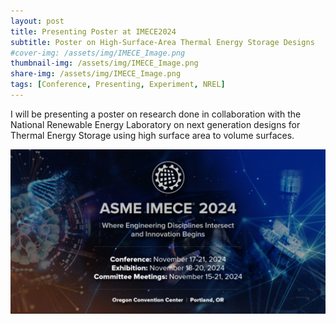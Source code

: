 ```yaml
---
layout: post
title: Presenting Poster at IMECE2024
subtitle: Poster on High-Surface-Area Thermal Energy Storage Designs 
#cover-img: /assets/img/IMECE_Image.png
thumbnail-img: /assets/img/IMECE_Image.png
share-img: /assets/img/IMECE_Image.png
tags: [Conference, Presenting, Experiment, NREL]
---
```


I will be presenting a poster on research done in collaboration with the National Renewable Energy Laboratory on next generation designs for Thermal Energy Storage using high surface area to volume surfaces. 

![Image](assets/img/IMECE_Image.png)